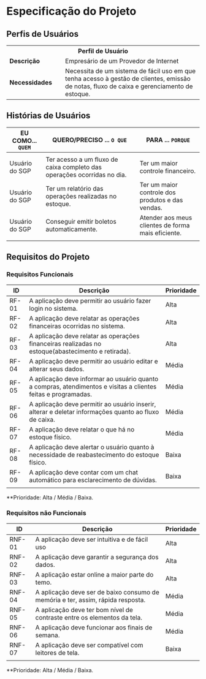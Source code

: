 # Especificação do Projeto

## Perfis de Usuários

<table>
<tbody>
<tr align=center>
<th colspan="2">Perfil de Usuário </th>
</tr>
<tr>
<td width="150px"><b>Descrição</b></td>
<td width="600px">Empresário de um Provedor de Internet</td>
</tr>
<tr>
<td><b>Necessidades</b></td>
<td>Necessita de um sistema de fácil uso em que tenha acesso à gestão
de clientes, emissão de notas, fluxo de caixa e gerenciamento de
estoque.</td>
</tr>
</tbody>
</table>


## Histórias de Usuários

|EU COMO... `QUEM`   | QUERO/PRECISO ... `O QUE` |PARA ... `PORQUE`                 |
|--------------------|---------------------------|----------------------------------|
|                    |                           |                                  |
| Usuário do SGP | Ter acesso a um fluxo de caixa completo das operações ocorridas no dia. | Ter um maior controle financeiro. |
| Usuário do SGP | Ter um relatório das operações realizadas no estoque. | Ter um maior controle dos produtos e das vendas. |
| Usuário do SGP | Conseguir emitir boletos automaticamente. | Atender aos meus clientes de forma mais eficiente. |
|                    |                           |                                  |

## Requisitos do Projeto


### Requisitos Funcionais

|ID    | Descrição                | Prioridade |
|-------|---------------------------------|----|
| RF-01 | A aplicação deve permitir ao usuário fazer login no sistema. | Alta | 
| RF-02 | A aplicação deve relatar as operações financeiras ocorridas no sistema. | Alta | 
| RF-03 | A aplicação deve relatar as operações financeiras realizadas no estoque(abastecimento e retirada). | Alta | 
| RF-04 | A aplicação deve permitir ao usuário editar e alterar seus dados. | Média | 
| RF-05 | A aplicação deve informar ao usuário quanto a compras, atendimentos e visitas a clientes feitas e programadas. | Média | 
| RF-06 | A aplicação deve permitir ao usuário inserir, alterar e deletar informações quanto ao fluxo de caixa. | Média | 
| RF-07 | A aplicação deve relatar o que há no estoque físico. | Média | 
| RF-08 | A aplicação deve alertar o usuário quanto à necessidade de reabastecimento do estoque físico. | Baixa | 
| RF-09 | A aplicação deve contar com um chat automático para esclarecimento de dúvidas. | Baixa | 
| | | |

**Prioridade: Alta / Média / Baixa. 

### Requisitos não Funcionais

|ID      | Descrição               |Prioridade |
|--------|-------------------------|----|
| RNF-01 | A aplicação deve ser intuitiva e de fácil uso | Alta | 
| RNF-02 | A aplicação deve garantir a segurança dos dados. | Alta | 
| RNF-03 | A aplicação estar online a maior parte do temo. | Alta |
| RNF-04 | A aplicação deve ser de baixo consumo de memória e ter, assim, rápida resposta. | Média | 
| RNF-05 | A aplicação deve ter bom nível de contraste entre os elementos da tela. | Média | 
| RNF-06 | A aplicação deve funcionar aos finais de semana. | Média | 
| RNF-07 | A aplicação deve ser compatível com leitores de tela. | Baixa | 
| | | | 

**Prioridade: Alta / Média / Baixa. 

